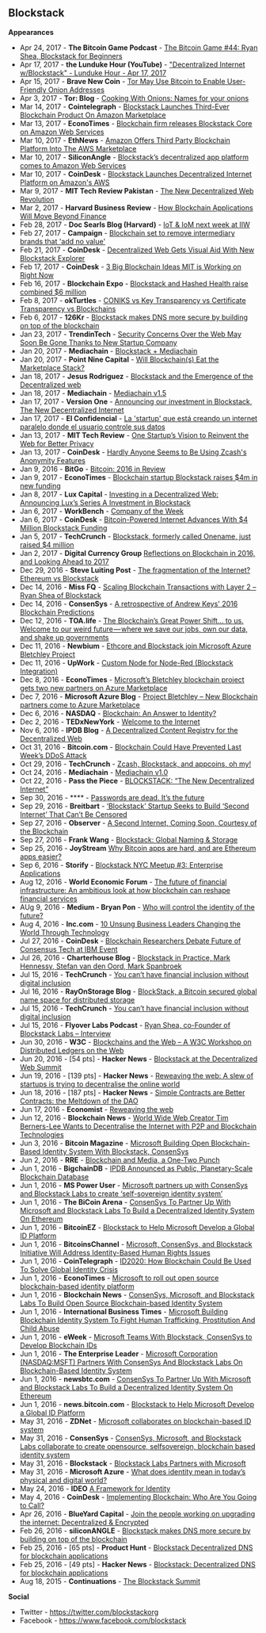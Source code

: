 ## Blockstack

**Appearances**

* Apr 24, 2017 - **The Bitcoin Game Podcast** - [The Bitcoin Game #44: Ryan Shea, Blockstack for Beginners](https://soundcloud.com/the-bitcoin-game/the-bitcoin-game-44-ryan-shea-blockstack-for-beginners)
* Apr 17, 2017 - **the Lunduke Hour (YouTube)** - ["Decentralized Internet w/Blockstack" - Lunduke Hour - Apr 17, 2017](https://www.youtube.com/watch?v=i1fThdPbAEA&t)
* Apr 15, 2017 - **Brave New Coin** - [Tor May Use Bitcoin to Enable User-Friendly Onion Addresses](https://bravenewcoin.com/news/tor-may-use-bitcoin-to-enable-user-friendly-onion-addresses/)
* Apr 3, 2017 - **Tor: Blog** - [Cooking With Onions: Names for your onions](https://blog.torproject.org/blog/cooking-onions-names-your-onions)
* Mar 14, 2017 - **Cointelegraph** - [Blockstack Launches Third-Ever Blockchain Product On Amazon Marketplace](https://cointelegraph.com/news/blockstack-launches-third-ever-blockchain-product-on-amazon-marketplace)
* Mar 13, 2017 - **EconoTimes** - [Blockchain firm releases Blockstack Core on Amazon Web Services](http://www.econotimes.com/Blockchain-firm-releases-Blockstack-Core-on-Amazon-Web-Services-585929)
* Mar 10, 2017 - **EthNews** - [Amazon Offers Third Party Blockchain Platform Into The AWS Marketplace](https://www.ethnews.com/amazon-offers-third-party-blockchain-platform-into-the-aws-marketplace)
* Mar 10, 2017 - **SiliconAngle** - [Blockstack’s decentralized app platform comes to Amazon Web Services](http://siliconangle.com/blog/2017/03/10/blockstack-decentralized-internet-platform-now-available-amazon-web-services/)
* Mar 10, 2017 - **CoinDesk** - [Blockstack Launches Decentralized Internet Platform on Amazon's AWS](http://www.coindesk.com/blockstack-bitcoin-internet-amazon-web-services/)
* Mar 9, 2017 - **MIT Tech Review Pakistan** - [The New Decentralized Web Revolution](http://www.technologyreview.pk/new-decentralized-web-revolution/)
* Mar 2, 2017 - **Harvard Business Review** - [How Blockchain Applications Will Move Beyond Finance](https://hbr.org/2017/03/how-blockchain-applications-will-move-beyond-finance)
* Feb 28, 2017 - **Doc Searls Blog (Harvard)** - [IoT & IoM next week at IIW](http://blogs.harvard.edu/vrm/2016/02/28/blockstackorg-ipfs-openbazaar-onename-telehash-mine_labs-mediachain-ibmivb-adept-come-2-idworkshop-and-vrm-day/)
* Feb 27, 2017 - **Campaign** - [Blockchain set to remove intermediary brands that 'add no value'](http://www.campaignlive.co.uk/article/blockchain-set-remove-intermediary-brands-add-no-value/1425502)
* Feb 21, 2017 - **CoinDesk** - [Decentralized Web Gets Visual Aid With New Blockstack Explorer](http://www.coindesk.com/decentralized-web-gets-visual-aid-new-blockstack-explorer/)
* Feb 17, 2017 - **CoinDesk** - [3 Big Blockchain Ideas MIT is Working on Right Now](http://www.coindesk.com/3-big-blockchain-ideas-mit-working-right-now/)
* Feb 16, 2017 - **Blockchain Expo** - [Blockstack and Hashed Health raise combined $6 million](http://blockchain-expo.com/2017/02/iot/blockstack-hashed-health-raise-combined-6-million/)
* Feb 8, 2017 - **okTurtles** - [CONIKS vs Key Transparency vs Certificate Transparency vs Blockchains](https://blog.okturtles.com/2017/02/coniks-vs-key-transparency-vs-certificate-transparency-vs-blockchains/)
* Feb 6, 2017 - **126Kr** - [Blockstack makes DNS more secure by building on top of the blockchain](http://126kr.com/article/83xl5ujlzjr)
* Jan 23, 2017 - **TrendinTech** - [Security Concerns Over the Web May Soon Be Gone Thanks to New Startup Company](http://www.trendintech.com/2017/01/23/security-concerns-over-the-web-may-soon-be-gone-thanks-to-new-startup-company/)
* Jan 20, 2017 - **Mediachain** - [Blockstack + Mediachain](https://blog.mediachain.io/blockstack-mediachain-6a505e2c4ef1#.x8c3w0r9s)
* Jan 20, 2017 - **Point Nine Capital** - [Will Blockchain(s) Eat the Marketplace Stack?](https://medium.com/point-nine-news/will-blockchain-s-eat-the-marketplace-stack-cf5952889aa0#.terevdf46)
* Jan 18, 2017 - **Jesus Rodriguez** - [Blockstack and the Emergence of the Decentralized web](https://medium.com/@jrodthoughts/blockstack-and-the-emergence-of-the-decentralized-web-52e97a790e5d#.e6fjhkdyd)
* Jan 18, 2017 - **Mediachain** - [Mediachain v1.5](https://blog.mediachain.io/mediachain-v1-5-c6dd7eb308f1#.7pvef5351)
* Jan 17, 2017 - **Version One** - [Announcing our investment in Blockstack, The New Decentralized Internet](http://versionone.vc/announcing-investment-blockstack-new-decentralized-internet/)
* Jan 17, 2017 - **El Confidencial** - [La 'startup' que está creando un internet paralelo donde el usuario controle sus datos](http://www.elconfidencial.com/tecnologia/2017-01-17/blockstack-blockchain-web-internet-privacidad_1317130/)
* Jan 13, 2017 - **MIT Tech Review** - [One Startup’s Vision to Reinvent the Web for Better Privacy](https://www.technologyreview.com/s/603352/one-startups-vision-to-reinvent-the-web-for-better-privacy/)
* Jan 13, 2017 - **CoinDesk** - [Hardly Anyone Seems to Be Using Zcash's Anonymity Features](http://www.coindesk.com/hardly-anyone-is-using-zcashs-anonymity-features-but-we-couldnt-tell-if-they-were/)
* Jan 9, 2016 - **BitGo** - [Bitcoin: 2016 in Review](https://blog.bitgo.com/bitcoin-2016-in-review-9f26a9efce7e#.6kw5br41r)
* Jan 9, 2017 - **EconoTimes** - [Blockchain startup Blockstack raises $4m in new funding](http://www.econotimes.com/Blockchain-startup-Blockstack-raises-4m-in-new-funding-478135)
* Jan 8, 2017 - **Lux Capital** - [Investing in a Decentralized Web: Announcing Lux’s Series A Investment in Blockstack](https://medium.com/@lux_capital/investing-in-a-decentralized-web-announcing-luxs-series-a-investment-in-blockstack-36a0ffc7ad65#.ccs7li90h)
* Jan 6, 2017 - **WorkBench** - [Company of the Week](http://campaign.work-bench.com/t/t-C90EA7646EBAFE82)
* Jan 6, 2017 - **CoinDesk** - [Bitcoin-Powered Internet Advances With $4 Million Blockstack Funding](http://www.coindesk.com/blockstack-4-million-funding-series-a/)
* Jan 5, 2017 - **TechCrunch** - [Blockstack, formerly called Onename, just raised $4 million](https://techcrunch.com/2017/01/05/blockstack-formerly-called-onename-just-raised-4-million/)
* Jan 2, 2017 - **Digital Currency Group** [Reflections on Blockchain in 2016, and Looking Ahead to 2017](https://insights.dcg.co/reflections-on-blockchain-in-2016-and-looking-ahead-to-2017-a0b884ab9ca1#.bv2d2bc2j)
* Dec 29, 2016 - **Steve Luiting Post** - [The fragmentation of the Internet? Ethereum vs Blockstack](https://www.linkedin.com/pulse/fragmentation-internet-ethereum-vs-blockstack-steve-luiting)
* Dec 14, 2016 - **Miss FQ** - [Scaling Blockchain Transactions with Layer 2 – Ryan Shea of Blockstack](http://www.missfq.com/blockchain/scaling-blockchain-transactions-with-layer-2-ryan-shea-of-blockstack/)
* Dec 14, 2016 - **ConsenSys** - [A retrospective of Andrew Keys' 2016 Blockchain Predictions](https://media.consensys.net/which-of-these-2016-blockchain-predictions-came-true-2ef1f9966790#.w3aa17uqp)
* Dec 12, 2016 - **TOA.life** - [The Blockchain’s Great Power Shift… to us. Welcome to our weird future — where we save our jobs, own our data, and shake up governments](https://toa.life/the-great-power-shift-to-us-81d2d1b1d080#.vw3mx5l83)
* Dec 11, 2016 - **Newbium** - [Ethcore and Blockstack join Microsoft Azure Bletchley Project](https://coins.newbium.com/post/5653-ethcore-and-blockstack-join-microsoft-azure-bletch)
* Dec 11, 2016 - **UpWork** - [Custom Node for Node-Red (Blockstack Integration)](https://www.upwork.com/job/Custom-Node-for-Node-Red-Blockstack-Integration_~0197893fa82a2a8b12/)
* Dec 8, 2016 - **EconoTimes** - [Microsoft’s Bletchley blockchain project gets two new partners on Azure Marketplace](http://www.econotimes.com/Microsofts-Bletchley-blockchain-project-gets-two-new-partners-on-Azure-Marketplace-440410)
* Dec 7, 2016 - **Microsoft Azure Blog** - [Project Bletchley – New Blockchain partners come to Azure Marketplace](https://azure.microsoft.com/en-us/blog/project-bletchley-new-blockchain-partners-come-to-azure-marketplace/)
* Dec 6, 2016 - **NASDAQ** - [Blockchain: An Answer to Identity?](http://www.nasdaq.com/article/blockchain-an-answer-to-identity-cm717222)
* Dec 2, 2016 - **TEDxNewYork** - [Welcome to the Internet](http://www.tedxnewyork.com/talks/)
* Nov 6, 2016 - **IPDB Blog** - [A Decentralized Content Registry for the Decentralized Web](https://medium.com/ipdb-blog/a-decentralized-content-registry-for-the-decentralized-web-99cf1335291f#.iws27d8di)
* Oct 31, 2016 - **Bitcoin.com** - [Blockchain Could Have Prevented Last Week’s DDoS Attack](https://news.bitcoin.com/blockchain-prevented-ddos-attack/)
* Oct 29, 2016 - **TechCrunch** - [Zcash, Blockstack, and appcoins, oh my!](https://techcrunch.com/2016/10/29/zcash-blockstack-and-appcoins-oh-my/)
* Oct 24, 2016 - **Mediachain** - [Mediachain v1.0](https://blog.mediachain.io/mediachain-v1-0-be2b8fa2153#.uzo7xv657)
* Oct 22, 2016 - **Pass the Piece** - [BLOCKSTACK: “The New Decentralized Internet”](https://passthepiece.com/blockstack-the-new-decentralized-internet/)
* Sep 30, 2016 - **** - [Passwords are dead. It’s the future](https://hackernoon.com/passwords-are-dead-its-the-future-e3e95affd9a6#.jd4dk5rm1)
* Sep 29, 2016 - **Breitbart** - [‘Blockstack’ Startup Seeks to Build ‘Second Internet’ That Can’t Be Censored](http://www.breitbart.com/tech/2016/09/29/second-internet-coming-soon-courtesy-blockchain/)
* Sep 27, 2016 - **Observer** - [A Second Internet, Coming Soon, Courtesy of the Blockchain](http://observer.com/2016/09/a-second-internet-coming-soon-courtesy-of-the-blockchain/)
* Sep 27, 2016 - **Frank Wang** - [Blockstack: Global Naming & Storage](https://medium.com/@ffwang2/blockstack-global-naming-storage-3e0ef452f31#.tbfv62pq7)
* Sep 25, 2016 - **JoyStream** [Why Bitcoin apps are hard, and are Ethereum apps easier?](https://medium.com/@bedeho/why-bitcoin-apps-are-hard-and-are-ethereum-apps-easier-7bbeccab4136#.g8rhie46b)
* Sep 6, 2016 - **Storify** - [Blockstack NYC Meetup #3: Enterprise Applications](https://storify.com/yangbodu/blockstack)
* Aug 12, 2016 - **World Economic Forum** - [The future of financial infrastructure: An ambitious look at how blockchain can reshape financial services](https://www.weforum.org/reports/the-future-of-financial-infrastructure-an-ambitious-look-at-how-blockchain-can-reshape-financial-services)
* AUg 9, 2016 - **Medium - Bryan Pon** - [Who will control the identity of the future?](https://medium.com/@BryanJustinPon/who-will-control-the-identity-of-the-future-519bd261586b#.d0sp5a4gc)
* Aug 4, 2016 - **Inc.com** - [10 Unsung Business Leaders Changing the World Through Technology](http://www.inc.com/michael-schein/10-unsung-business-leaders-changing-the-world-through-technology.html)
* Jul 27, 2016 - **CoinDesk** - [Blockchain Researchers Debate Future of Consensus Tech at IBM Event](http://www.coindesk.com/blockchain-research-ibm-distributed-cryptocurrencies-consensus-ledgers/)
* Jul 26, 2016 - **Charterhouse Blog** - [Blockstack in Practice, Mark Hennessy, Stefan van den Oord, Mark Spanbroek](https://charterhouse.github.io/2016/07/26/blockstack.html)
* Jul 15, 2016 - **TechCrunch** - [You can’t have financial inclusion without digital inclusion](https://techcrunch.com/2016/07/15/you-cant-have-financial-inclusion-without-digital-inclusion/)
* Jul 16, 2016 - **RayOnStorage Blog** - [BlockStack, a Bitcoin secured global name space for distributed storage](http://silvertonconsulting.com/blog/2016/07/16/blockstack-a-bitcoin-secured-global-name-space-for-distributed-storage/#sthash.TckmLg1z.dpbs)
* Jul 15, 2016 - **TechCrunch** - [You can’t have financial inclusion without digital inclusion](https://techcrunch.com/2016/07/15/you-cant-have-financial-inclusion-without-digital-inclusion/)
* Jul 15, 2016 - **Flyover Labs Podcast** - [Ryan Shea, co-Founder of Blockstack Labs – Interview](http://www.flyoverlabs.io/podcasts/ryan-shea-co-founder-of-blockstack-labs-interview/)
* Jun 30, 2016 - **W3C** - [Blockchains and the Web – A W3C Workshop on Distributed Ledgers on the Web](https://www.w3.org/2016/04/blockchain-workshop/)
* Jun 20, 2016 - [54 pts] - **Hacker News** - [Blockstack at the Decentralized Web Summit](https://news.ycombinator.com/item?id=11936519)
* Jun 19, 2016 - [139 pts] - **Hacker News** - [Reweaving the web: A slew of startups is trying to decentralise the online world](https://news.ycombinator.com/item?id=11931068)
* Jun 18, 2016 - [187 pts] - **Hacker News** - [Simple Contracts are Better Contracts: the Meltdown of the DAO](https://news.ycombinator.com/item?id=11929208)
* Jun 17, 2016 - **Economist** - [Reweaving the web](http://www.economist.com/news/business/21700642-slew-startups-trying-decentralise-online-world-reweaving-web)
* Jun 12, 2016 - **Blockchain News** - [World Wide Web Creator Tim Berners-Lee Wants to Decentralise the Internet with P2P and Blockchain Technologies](http://www.the-blockchain.com/2016/06/12/world-wide-web-creator-tim-berners-lee-wants-recreate-internet-blockchain/)
* Jun 3, 2016 - **Bitcoin Magazine** - [Microsoft Building Open Blockchain-Based Identity System With Blockstack, ConsenSys](https://bitcoinmagazine.com/articles/microsoft-building-open-blockchain-based-identity-system-with-blockstack-consensys-1464968713)
* Jun 2, 2016 - **RRE** - [Blockchain and Media, a One-Two Punch](https://medium.com/@AliceLG/blockchain-and-media-a-one-two-punch-96f0215bef6#.p7jz8hfk1)
* Jun 1, 2016 - **BigchainDB** - [IPDB Announced as Public, Planetary-Scale Blockchain Database](https://blog.bigchaindb.com/ipdb-announced-as-public-planetary-scale-blockchain-database-7a363824fc14#.vn5305wrg)
* Jun 1, 2016 - **MS Power User** - [Microsoft partners up with ConsenSys and Blockstack Labs to create ‘self-sovereign identity system’](http://mspoweruser.com/microsoft-partners-consensys-blockstack-labs-create/)
* Jun 1, 2016 - **The BiCoin Arena** - [ConsenSys To Partner Up With Microsoft and Blockstack Labs To Build a Decentralized Identity System On Ethereum](http://thebitcoinarena.com/consensys-to-partner-up-with-microsoft-and-blockstack-labs-to-build-a-decentralized-identity-system-on-ethereum/)
* Jun 1, 2016 - **BitcoinEZ** - [Blockstack to Help Microsoft Develop a Global ID Platform](http://bitcoinez.com/blockstack-to-help-microsoft-develop-a-global-id-platform/)
* Jun 1, 2016 - **BitcoinsChannel** - [Microsoft, ConsenSys, and Blockstack Initiative Will Address Identity-Based Human Rights Issues](http://bitcoinschannel.com/microsoft-consensys-and-blockstack-initiative-will-address-identity-based-human-rights-issues/)
* Jun 1, 2016 - **CoinTelegraph** - [ID2020: How Blockchain Could Be Used To Solve Global Identity Crisis](https://cointelegraph.com/news/id2020-how-blockchain-could-be-used-to-solve-global-identity-crisis)
* Jun 1, 2016 - **EconoTimes** - [Microsoft to roll out open ­source blockchain-based identity platform](http://www.econotimes.com/Microsoft-to-roll-out-open-%C2%ADsource-blockchain-based-identity-platform-215560)
* Jun 1, 2016 - **Blockchain News** - [ConsenSys, Microsoft, and Blockstack Labs To Build Open Source Blockchain-based Identity System](http://www.the-blockchain.com/2016/05/31/consensys-microsoft-blockstack-labs-build-open-source-blockchain-based-identity-system/)
* Jun 1, 2016 - **International Business Times** - [Microsoft Building Blockchain Identity System To Fight Human Trafficking, Prostitution And Child Abuse](http://www.ibtimes.com/microsoft-building-blockchain-identity-system-fight-human-trafficking-prostitution-2376580)
* Jun 1, 2016 - **eWeek** - [Microsoft Teams With Blockstack, ConsenSys to Develop Blockchain IDs](http://www.eweek.com/cloud/microsoft-teams-with-blockstack-consensys-to-develop-blockchain-ids.html)
* Jun 1, 2016 - **The Enterprise Leader** - [Microsoft Corporation (NASDAQ:MSFT) Partners With ConsenSys And Blockstack Labs On Blockchain-Based Identity System](http://theenterpriseleader.com/technology/microsoft-corporation-nasdaqmsft-partners-with-consensys-and-blockstack-labs-on-blockchain-based-identity-system/106424/)
* Jun 1, 2016 - **newsbtc.com** - [ConsenSys To Partner Up With Microsoft and Blockstack Labs To Build a Decentralized Identity System On Ethereum](http://www.newsbtc.com/2016/06/01/consensys-partner-microsoft-blockstack-labs-build-decentralized-identity-system/)
* Jun 1, 2016 - **news.bitcoin.com** - [Blockstack to Help Microsoft Develop a Global ID Platform](https://news.bitcoin.com/blockstack-help-microsoft-global-id/)
* May 31, 2016 - **ZDNet** - [Microsoft collaborates on blockchain-based ID system](http://www.zdnet.com/article/microsoft-collaborates-on-blockchain-based-id-system/)
* May 31, 2016 - **ConsenSys** - [ConsenSys, Microsoft, and Blockstack Labs collaborate to create open­source, self­sovereign, blockchain ­based identity system](https://consensys.net/static/Con-MSFT-BL.pdf)
* May 31, 2016 - **Blockstack** - [Blockstack Labs Partners with Microsoft](https://blog.blockstack.org/blockstack-labs-partners-with-microsoft-3ffccebf3f4f#.52rzw52vw)
* May 31, 2016 - **Microsoft Azure** - [What does identity mean in today’s physical and digital world?](https://azure.microsoft.com/en-us/blog/what-does-identity-mean-in-today-s-physical-and-digital-world/)
* May 24, 2016 - **IDEO** [A Framework for Identity](https://medium.com/ideo-colab/a-framework-for-identity-f7f072829cbb#.uowav5spm)
* May 4, 2016 - **CoinDesk** - [Implementing Blockchain: Who Are You Going to Call?](http://www.coindesk.com/which-blockchain-implementations/)
* Apr 26, 2016 - **BlueYard Capital** - [Join the people working on upgrading the internet: Decentralized & Encrypted](https://medium.com/@BlueYard/join-the-people-working-on-upgrading-the-internet-decentralized-encrypted-7ff2b6ac1f8#.sbsjv8aox)
* Feb 26, 2016 - **siliconANGLE** - [Blockstack makes DNS more secure by building on top of the blockchain](http://siliconangle.com/blog/2016/02/25/blockstack-makes-dns-more-secure-by-building-on-top-of-the-blockchain/)
* Feb 25, 2016 - [65 pts] - **Product Hunt** - [Blockstack Decentralized DNS for blockchain applications](https://www.producthunt.com/tech/blockstack)
* Feb 25, 2016 - [49 pts] - **Hacker News** - [Blockstack: Decentralized DNS for blockchain applications](https://news.ycombinator.com/item?id=11176281)
* Aug 18, 2015 - **Continuations** - [The Blockstack Summit](http://continuations.com/post/126999744785/the-blockstack-summit)

**Social**
* Twitter - https://twitter.com/blockstackorg
* Facebook - https://www.facebook.com/blockstack
